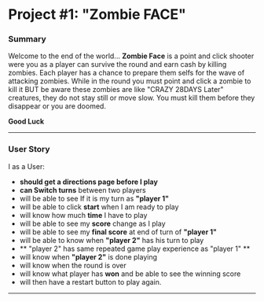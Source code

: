 # Project #1: "Zombie FACE"

### Summary

Welcome to the end of the world...
**Zombie Face** is a point and click shooter were you as a player can survive the round and earn cash by killing zombies. Each player has a chance to prepare them selfs for the wave of attacking zombies. While in the round you must point and click a zombie to kill it BUT be aware these zombies are like "CRAZY 28DAYS Later" creatures, they do not stay still or move slow. You must kill them before they disappear or you are doomed.

**Good Luck**

---
### User Story

I as a User:

* **should get a directions page before I play**
* **can Switch turns** between two players
* will be able to see If it is my turn as **"player 1"**
* will be able to click **start** when I am ready to play
* will know how much **time** I have to play
* will be able to see my **score** change as I play
* will be able to see my **final score** at end of turn of **"player 1"**
* will be able to know when **"player 2"** has his turn to play
* ** "player 2" has same repeated game play experience as "player 1"  **
* will know when **"player 2"** is done playing
* will know when the round is over
* will know what player has **won** and be able to see the winning score
* will then have a restart button to play again.
---
